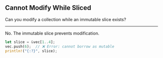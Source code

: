 ## Cannot Modify While Sliced

Can you modify a collection while an immutable slice exists?

---

No. The immutable slice prevents modification.

```rust
let slice = &vec[1..4];
vec.push(6);  // ❌ Error: cannot borrow as mutable
println!("{:?}", slice);
```

